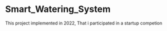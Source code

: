 # Smart_Watering_System
This project implemented in 2022, That i participated in a startup competion

